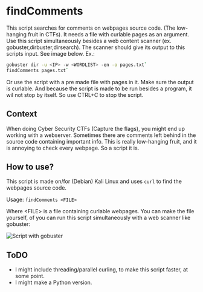# findComments
This script searches for comments on webpages source code. (The low-hanging fruit in CTFs). It needs a file with curlable pages as an argument. Use this script simultaneously besides a web content scanner (ex. gobuster,dirbuster,dirsearch). The scanner should give its output to this scripts input. See image below.
Ex.:
```bash
gobuster dir -u <IP> -w <WORDLIST> -en -o pages.txt`
findComments pages.txt`
```
Or use the script with a pre made file with pages in it. Make sure the output is curlable.
And because the script is made to be run besides a program, it wil not stop by itself. So use CTRL+C to stop the script.

## Context
When doing Cyber Security CTFs (Capture the flags), you might end up working with a webserver. Sometimes there are comments left behind in the source code containing important info. This is really low-hanging fruit, and it is annoying to check every webpage. So a script it is.

## How to use?
This script is made on/for (Debian) Kali Linux and uses `curl` to find the webpages source code.

Usage: `findComments <FILE>`

Where \<FILE\> is a file containing curlable webpages. You can make the file yourself, of you can run this script simultaneously with a web scanner like gobuster:

![Script with gobuster](https://imgur.com/AkCe6W7.png)


## ToDO
* I might include threading/parallel curling, to make this script faster, at some point.
* I might make a Python version.
